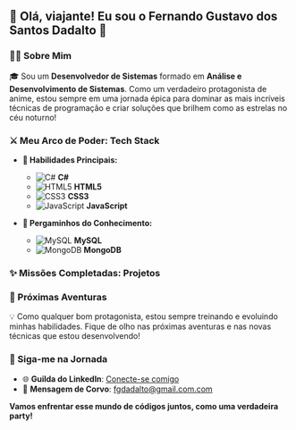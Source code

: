 ## 🌸 Olá, viajante! Eu sou o **Fernando Gustavo dos Santos Dadalto** 🌟

### 🧑‍💻 Sobre Mim

🎓 Sou um **Desenvolvedor de Sistemas** formado em **Análise e Desenvolvimento de Sistemas**. Como um verdadeiro protagonista de anime, estou sempre em uma jornada épica para dominar as mais incríveis técnicas de programação e criar soluções que brilhem como as estrelas no céu noturno!

### ⚔️ Meu Arco de Poder: Tech Stack

- **🎴 Habilidades Principais:**
  - ![C#](https://img.icons8.com/color/20/000000/c-sharp-logo.png) **C#**
  - ![HTML5](https://img.icons8.com/color/20/000000/html-5--v1.png) **HTML5**
  - ![CSS3](https://img.icons8.com/color/20/000000/css3.png) **CSS3**
  - ![JavaScript](https://img.icons8.com/color/20/000000/javascript.png) **JavaScript**

- **📜 Pergaminhos do Conhecimento:**
  - ![MySQL](https://img.icons8.com/fluency/20/000000/mysql-logo.png) **MySQL**
  - ![MongoDB](https://img.icons8.com/color/20/000000/mongodb.png) **MongoDB**

### ✨ Missões Completadas: Projetos

### 🌠 Próximas Aventuras

💡 Como qualquer bom protagonista, estou sempre treinando e evoluindo minhas habilidades. Fique de olho nas próximas aventuras e nas novas técnicas que estou desenvolvendo!

### 💌 Siga-me na Jornada

- 🌐 **Guilda do LinkedIn**: [Conecte-se comigo](https://www.linkedin.com)
- 📜 **Mensagem de Corvo**: [fgdadalto@gmail.com.com](mailto:fgdadalto@gmail.com.com)

**Vamos enfrentar esse mundo de códigos juntos, como uma verdadeira party!**
